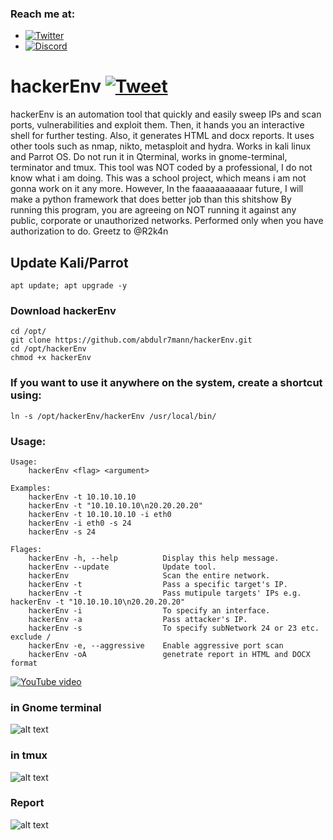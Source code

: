### Reach me at:
- [![Twitter](https://img.shields.io/twitter/follow/abdulr7mann?style=social)](https://twitter.com/intent/follow?screen_name=abdulr7mann)
- [![Discord](https://user-images.githubusercontent.com/7288322/34429152-141689f8-ecb9-11e7-8003-b5a10a5fcb29.png?label=Join&amp;style=social)](https://discord.gg/pN5dPYu)

# hackerEnv [![Tweet](https://img.shields.io/twitter/url/http/shields.io.svg?label=Tweet%20it&amp;style=social)](https://twitter.com/intent/tweet?text=hackerEnv%20-%20an%20automation%20tool%20that%20quickly%20and%20easily%20sweep%20ips%20and%20scan%20ports,%20vulnerablities%20and%20exploit%20them%20and%20generates%20a%20report.%20by%20@abdulr7mann%20https://github.com/abdulr7mann/hackerEnv.git&hashtags=security,hacking,redteam,pentester,pentest,kali,kali-linux)
hackerEnv is an automation tool that quickly and easily sweep IPs and scan ports, vulnerabilities and exploit them. Then, it hands you an interactive shell for further testing. Also, it generates HTML and docx reports.
It uses other tools such as nmap, nikto, metasploit and hydra. Works in kali linux and Parrot OS. Do not run it in Qterminal, works in gnome-terminal, terminator and tmux.
This tool was NOT coded by a professional, I do not know what i am doing. This was a school project, which means i am not gonna work on it any more. However, In the faaaaaaaaaaar future, I will make a python framework that does better job than this shitshow
By running this program, you are agreeing on NOT running it against any public, corporate or unauthorized networks.
Performed only when you have authorization to do.
Greetz to @R2k4n
## Update Kali/Parrot
```
apt update; apt upgrade -y
```

### Download hackerEnv
```
cd /opt/
git clone https://github.com/abdulr7mann/hackerEnv.git
cd /opt/hackerEnv
chmod +x hackerEnv
```

### If you want to use it anywhere on the system, create a shortcut using:
```
ln -s /opt/hackerEnv/hackerEnv /usr/local/bin/
```

### Usage:
```
Usage:
    hackerEnv <flag> <argument>

Examples:
    hackerEnv -t 10.10.10.10
    hackerEnv -t "10.10.10.10\n20.20.20.20"
    hackerEnv -t 10.10.10.10 -i eth0
    hackerEnv -i eth0 -s 24
    hackerEnv -s 24
    
Flages:
    hackerEnv -h, --help          Display this help message.
    hackerEnv --update            Update tool.
    hackerEnv                     Scan the entire network.
    hackerEnv -t                  Pass a specific target's IP.
    hackerEnv -t                  Pass mutipule targets' IPs e.g. hackerEnv -t "10.10.10.10\n20.20.20.20"
    hackerEnv -i                  To specify an interface.
    hackerEnv -a                  Pass attacker's IP.
    hackerEnv -s                  To specify subNetwork 24 or 23 etc. exclude /
    hackerEnv -e, --aggressive    Enable aggressive port scan
    hackerEnv -oA                 genetrate report in HTML and DOCX format
```
[![YouTube video](https://i.imgur.com/cwJ80Pa.png)](https://www.youtube.com/watch?v=-r5iDrLF4xU)
### in Gnome terminal
![alt text](https://i.imgur.com/uHk0Ypt.png)
### in tmux
![alt text](https://i.imgur.com/ppCLMUw.png)
### Report
![alt text](https://i.imgur.com/CCbcKMJ.png)
